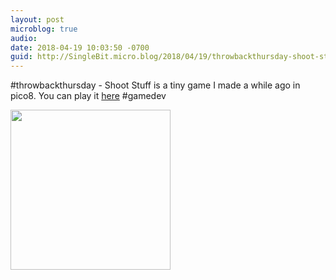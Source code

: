 ```yaml
---
layout: post
microblog: true
audio: 
date: 2018-04-19 10:03:50 -0700
guid: http://SingleBit.micro.blog/2018/04/19/throwbackthursday-shoot-stuff.html
---
```

#throwbackthursday - Shoot Stuff is a tiny game I made a while ago in pico8. You can play it [here](https://games.gabrielcornish.com/2018-04-19-gamex-folderx-shoot-stuff/) #gamedev 

<img src="http://www.gabrielcornish.com/uploads/2018/4af3f0f036.jpg" width="256" height="256" />
